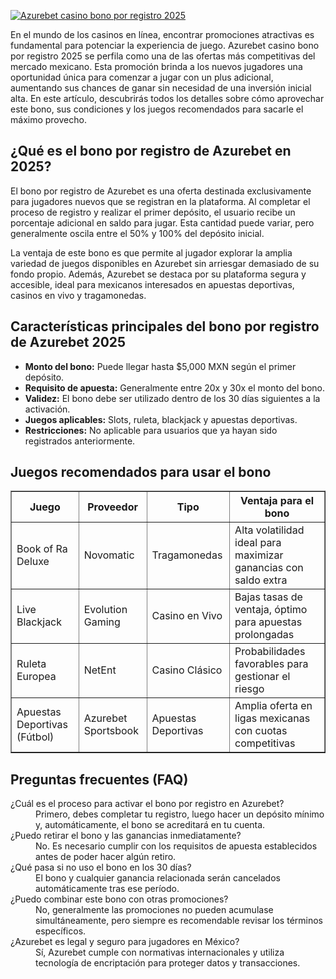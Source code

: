 [![Azurebet casino bono por registro 2025](https://123-caf.pages.dev/gitsignup.png)](https://vrmoo.ru/Bt82HjjY)

<p>En el mundo de los casinos en línea, encontrar promociones atractivas es fundamental para potenciar la experiencia de juego. Azurebet casino bono por registro 2025 se perfila como una de las ofertas más competitivas del mercado mexicano. Esta promoción brinda a los nuevos jugadores una oportunidad única para comenzar a jugar con un plus adicional, aumentando sus chances de ganar sin necesidad de una inversión inicial alta. En este artículo, descubrirás todos los detalles sobre cómo aprovechar este bono, sus condiciones y los juegos recomendados para sacarle el máximo provecho.</p>  <h2>¿Qué es el bono por registro de Azurebet en 2025?</h2> <p>El bono por registro de Azurebet es una oferta destinada exclusivamente para jugadores nuevos que se registran en la plataforma. Al completar el proceso de registro y realizar el primer depósito, el usuario recibe un porcentaje adicional en saldo para jugar. Esta cantidad puede variar, pero generalmente oscila entre el 50% y 100% del depósito inicial.</p> <p>La ventaja de este bono es que permite al jugador explorar la amplia variedad de juegos disponibles en Azurebet sin arriesgar demasiado de su fondo propio. Además, Azurebet se destaca por su plataforma segura y accesible, ideal para mexicanos interesados en apuestas deportivas, casinos en vivo y tragamonedas.</p>  <h2>Características principales del bono por registro de Azurebet 2025</h2> <ul>   <li><strong>Monto del bono:</strong> Puede llegar hasta $5,000 MXN según el primer depósito.</li>   <li><strong>Requisito de apuesta:</strong> Generalmente entre 20x y 30x el monto del bono.</li>   <li><strong>Validez:</strong> El bono debe ser utilizado dentro de los 30 días siguientes a la activación.</li>   <li><strong>Juegos aplicables:</strong> Slots, ruleta, blackjack y apuestas deportivas.</li>   <li><strong>Restricciones:</strong> No aplicable para usuarios que ya hayan sido registrados anteriormente.</li> </ul>  <h2>Juegos recomendados para usar el bono</h2> <table border="1" cellpadding="5" cellspacing="0" style="border-collapse: collapse; width: 100%;">   <thead>     <tr>       <th>Juego</th>       <th>Proveedor</th>       <th>Tipo</th>       <th>Ventaja para el bono</th>     </tr>   </thead>   <tbody>     <tr>       <td>Book of Ra Deluxe</td>       <td>Novomatic</td>       <td>Tragamonedas</td>       <td>Alta volatilidad ideal para maximizar ganancias con saldo extra</td>     </tr>     <tr>       <td>Live Blackjack</td>       <td>Evolution Gaming</td>       <td>Casino en Vivo</td>       <td>Bajas tasas de ventaja, óptimo para apuestas prolongadas</td>     </tr>     <tr>       <td>Ruleta Europea</td>       <td>NetEnt</td>       <td>Casino Clásico</td>       <td>Probabilidades favorables para gestionar el riesgo</td>     </tr>     <tr>       <td>Apuestas Deportivas (Fútbol)</td>       <td>Azurebet Sportsbook</td>       <td>Apuestas Deportivas</td>       <td>Amplia oferta en ligas mexicanas con cuotas competitivas</td>     </tr>   </tbody> </table>  <h2>Preguntas frecuentes (FAQ)</h2> <dl>   <dt>¿Cuál es el proceso para activar el bono por registro en Azurebet?</dt>   <dd>Primero, debes completar tu registro, luego hacer un depósito mínimo y, automáticamente, el bono se acreditará en tu cuenta.</dd>      <dt>¿Puedo retirar el bono y las ganancias inmediatamente?</dt>   <dd>No. Es necesario cumplir con los requisitos de apuesta establecidos antes de poder hacer algún retiro.</dd>      <dt>¿Qué pasa si no uso el bono en los 30 días?</dt>   <dd>El bono y cualquier ganancia relacionada serán cancelados automáticamente tras ese período.</dd>      <dt>¿Puedo combinar este bono con otras promociones?</dt>   <dd>No, generalmente las promociones no pueden acumulase simultáneamente, pero siempre es recomendable revisar los términos específicos.</dd>      <dt>¿Azurebet es legal y seguro para jugadores en México?</dt>   <dd>Sí, Azurebet cumple con normativas internacionales y utiliza tecnología de encriptación para proteger datos y transacciones.</dd> </dl>